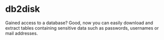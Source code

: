 # db2disk
Gained access to a database? Good, now you can easily download and extract tables containing sensitive data such as passwords, usernames or mail addresses.
